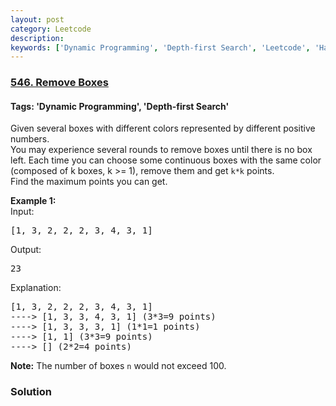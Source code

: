 ```yaml
---
layout: post
category: Leetcode
description: 
keywords: ['Dynamic Programming', 'Depth-first Search', 'Leetcode', 'Hard']
---
```

### [546. Remove Boxes](https://leetcode.com/problems/remove-boxes)

#### Tags: 'Dynamic Programming', 'Depth-first Search'

<div class="content__u3I1 question-content__JfgR"><div><p>Given several boxes with different colors represented by different positive numbers. <br/>
You may experience several rounds to remove boxes until there is no box left. Each time you can choose some continuous boxes with the same color (composed of k boxes, k &gt;= 1), remove them and get <code>k*k</code> points.<br/>
Find the maximum points you can get.
</p>
<p><b>Example 1:</b><br/>
Input: 
</p><pre>[1, 3, 2, 2, 2, 3, 4, 3, 1]
</pre>
Output:
<pre>23
</pre>
Explanation: 
<pre>[1, 3, 2, 2, 2, 3, 4, 3, 1] 
----&gt; [1, 3, 3, 4, 3, 1] (3*3=9 points) 
----&gt; [1, 3, 3, 3, 1] (1*1=1 points) 
----&gt; [1, 1] (3*3=9 points) 
----&gt; [] (2*2=4 points)
</pre>
<p></p>
<p><b>Note:</b>
The number of boxes <code>n</code> would not exceed 100.
</p>
</div></div>

### Solution
